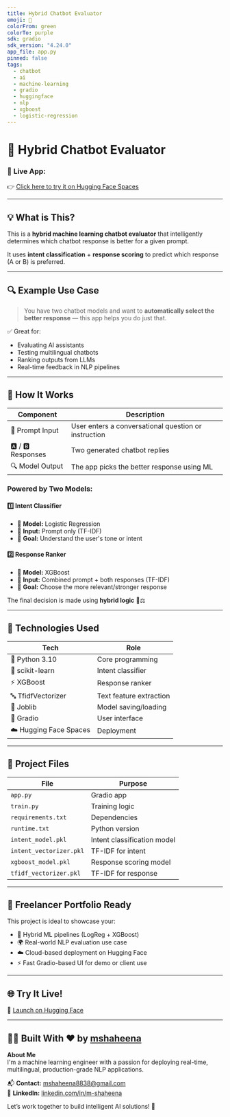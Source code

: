 ```yaml
---
title: Hybrid Chatbot Evaluator
emoji: 🤖
colorFrom: green
colorTo: purple
sdk: gradio
sdk_version: "4.24.0"
app_file: app.py
pinned: false
tags:
  - chatbot
  - ai
  - machine-learning
  - gradio
  - huggingface
  - nlp
  - xgboost
  - logistic-regression
---
```


# 🤖 Hybrid Chatbot Evaluator

### 📍 **Live App:**  
👉 [Click here to try it on Hugging Face Spaces](https://huggingface.co/spaces/mshaheena/hybrid-chatbot)

---

## 💡 What is This?

This is a **hybrid machine learning chatbot evaluator** that intelligently determines which chatbot response is better for a given prompt.

It uses **intent classification** + **response scoring** to predict which response (A or B) is preferred.

---

## 🔍 Example Use Case

> You have two chatbot models and want to **automatically select the better response** — this app helps you do just that.

✅ Great for:
- Evaluating AI assistants  
- Testing multilingual chatbots  
- Ranking outputs from LLMs  
- Real-time feedback in NLP pipelines

---

## 🧠 How It Works

| Component           | Description |
|--------------------|-------------|
| 💬 Prompt Input     | User enters a conversational question or instruction |
| 🅰️ / 🅱️ Responses   | Two generated chatbot replies |
| 🔍 Model Output     | The app picks the better response using ML |

### Powered by Two Models:

#### 1️⃣ Intent Classifier
- 🔹 **Model:** Logistic Regression  
- 🔹 **Input:** Prompt only (TF-IDF)  
- 🔹 **Goal:** Understand the user's tone or intent

#### 2️⃣ Response Ranker
- 🔸 **Model:** XGBoost  
- 🔸 **Input:** Combined prompt + both responses (TF-IDF)  
- 🔸 **Goal:** Choose the more relevant/stronger response

The final decision is made using **hybrid logic** 🧠⚖️

---

## 🚀 Technologies Used

| Tech | Role |
|------|------|
| 🐍 Python 3.10 | Core programming |
| 🤖 scikit-learn | Intent classifier |
| ⚡ XGBoost | Response ranker |
| 🔤 TfidfVectorizer | Text feature extraction |
| 💾 Joblib | Model saving/loading |
| 🎨 Gradio | User interface |
| ☁️ Hugging Face Spaces | Deployment |

---

## 📁 Project Files

| File | Purpose |
|------|---------|
| `app.py` | Gradio app |
| `train.py` | Training logic |
| `requirements.txt` | Dependencies |
| `runtime.txt` | Python version |
| `intent_model.pkl` | Intent classification model |
| `intent_vectorizer.pkl` | TF-IDF for intent |
| `xgboost_model.pkl` | Response scoring model |
| `tfidf_vectorizer.pkl` | TF-IDF for response |

---

## 💼 Freelancer Portfolio Ready

This project is ideal to showcase your:
- 🔁 Hybrid ML pipelines (LogReg + XGBoost)
- 🌍 Real-world NLP evaluation use case
- ☁️ Cloud-based deployment on Hugging Face
- ⚡ Fast Gradio-based UI for demo or client use

---

## 🌐 Try It Live!

🔗 [Launch on Hugging Face](https://huggingface.co/spaces/mshaheena/hybrid-chatbot)

---

## 🙋‍♀️ Built With ❤️ by [mshaheena](https://huggingface.co/mshaheena)

**About Me**  
I'm a machine learning engineer with a passion for deploying real-time, multilingual, production-grade NLP applications.

📬 **Contact:** mshaheena8838@gmail.com  
💼 **LinkedIn:** [linkedin.com/in/m-shaheena](https://www.linkedin.com/in/m-shaheena)

Let’s work together to build intelligent AI solutions! 🚀





